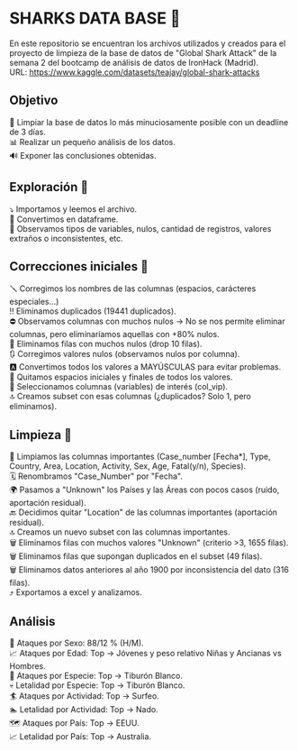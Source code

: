 #  SHARKS DATA BASE 🦈 <br />
En este repositorio se encuentran los archivos utilizados y creados para el proyecto de limpieza de la base de datos de "Global Shark Attack" de la semana 2 del bootcamp de análisis de datos de IronHack (Madrid).<br />
URL: https://www.kaggle.com/datasets/teajay/global-shark-attacks

## Objetivo
🧹 Limpiar la base de datos lo más minuciosamente posible con un deadline de 3 días.<br />
📊 Realizar un pequeño análisis de los datos.<br />
🔊 Exponer las conclusiones obtenidas.

## Exploración 👀
⤵️ Importamos y leemos el archivo.<br />
📅 Convertimos en dataframe.<br />
🔎 Observamos tipos de variables, nulos, cantidad de registros, valores extraños o inconsistentes, etc.

## Correcciones iniciales 🔧
🪛 Corregimos los nombres de las columnas (espacios, carácteres especiales...)<br />
‼️ Eliminamos duplicados (19441 duplicados).<br />
⛔ Observamos columnas con muchos nulos -> No se nos permite eliminar columnas, pero eliminaríamos aquellas con +80% nulos.<br />
🚩 Eliminamos filas con muchos nulos (drop 10 filas). <br />
🔃 Corregimos valores nulos (observamos nulos por columna).<br />
🅰️ Convertimos todos los valores a MAYÚSCULAS para evitar problemas.<br />
🔘 Quitamos espacios iniciales y finales de todos los valores.<br />
🚨 Seleccionamos columnas (variables) de interés (col_vip).<br />
🔝 Creamos subset con esas columnas (¿duplicados? Solo 1, pero eliminamos).

## Limpieza 🧼
🧹 Limpiamos las columnas importantes (Case_number [Fecha*], Type, Country, Area, Location, Activity, Sex, Age, Fatal(y/n), Species).<br />
🗓️ Renombramos "Case_Number" por "Fecha".<br />
🌍 Pasamos a "Unknown" los Países y las Áreas con pocos casos (ruido, aportación residual).<br />
🔙 Decidimos quitar "Location" de las columnas importantes (aportación residual).<br />
🔝 Creamos un nuevo subset con las columnas importantes.<br />
🗑️ Eliminamos filas con muchos valores "Unknown" (criterio >3, 1655 filas).<br />
🗑️ Eliminamos filas que supongan duplicados en el subset (49 filas).<br />
🗑️ Eliminamos datos anteriores al año 1900 por inconsistencia del dato (316 filas).<br />
⤴️ Exportamos a excel y analizamos.<br />

## Análisis
🚻 Ataques por Sexo: 88/12 % (H/M).<br />
📈 Ataques por Edad: Top -> Jóvenes y peso relativo Niñas y Ancianas vs Hombres.<br />
🦈 Ataques por Especie: Top -> Tiburón Blanco.<br />
💀 Letalidad por Especie: Top -> Tiburón Blanco.<br />
🏄 Ataques por Actividad: Top -> Surfeo.<br />
🏊 Letalidad por Actividad: Top -> Nado.<br />
🗺️ Ataques por País: Top -> EEUU.<br />
📈 Letalidad por País: Top -> Australia.
